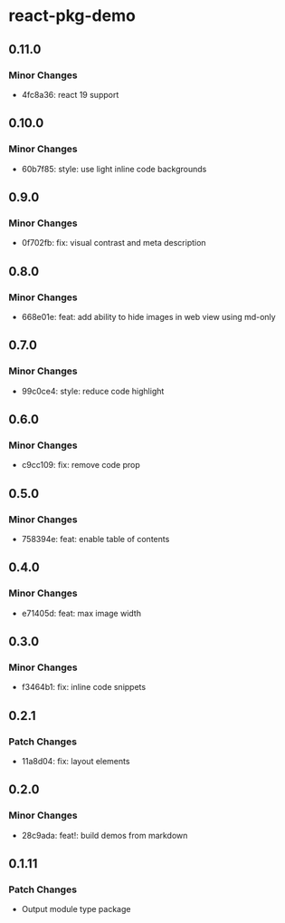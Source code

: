 # react-pkg-demo

## 0.11.0

### Minor Changes

- 4fc8a36: react 19 support

## 0.10.0

### Minor Changes

- 60b7f85: style: use light inline code backgrounds

## 0.9.0

### Minor Changes

- 0f702fb: fix: visual contrast and meta description

## 0.8.0

### Minor Changes

- 668e01e: feat: add ability to hide images in web view using md-only

## 0.7.0

### Minor Changes

- 99c0ce4: style: reduce code highlight

## 0.6.0

### Minor Changes

- c9cc109: fix: remove code prop

## 0.5.0

### Minor Changes

- 758394e: feat: enable table of contents

## 0.4.0

### Minor Changes

- e71405d: feat: max image width

## 0.3.0

### Minor Changes

- f3464b1: fix: inline code snippets

## 0.2.1

### Patch Changes

- 11a8d04: fix: layout elements

## 0.2.0

### Minor Changes

- 28c9ada: feat!: build demos from markdown

## 0.1.11

### Patch Changes

- Output module type package
